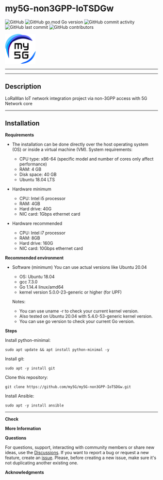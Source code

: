 # my5G-non3GPP-IoTSDGw

<!-- TODO: replace the repo name below `template` with your repo name -->
![GitHub](https://img.shields.io/github/license/my5G/template?color=blue) 
![GitHub go.mod Go version](https://img.shields.io/github/go-mod/go-version/my5G/template)
![GitHub commit activity](https://img.shields.io/github/commit-activity/m/my5G/template) 
![GitHub last commit](https://img.shields.io/github/last-commit/my5G/template)
![GitHub contributors](https://img.shields.io/github/contributors/my5G/template)

<img width="20%" src="static/img/my5g-logo.png" alt="my5g-core"/>

----
<!-- TODO: add here general description of the project -->
----
## Description
LoRaWan IoT network integration project via non-3GPP access with 5G Network core

<!-- TODO: add here steps to install the project -->

----
## Installation

**Requirements**
* The installation can be done directly over the host operating system (OS) or inside a virtual machine (VM).
System requirements:
  * CPU type: x86-64 (specific model and number of cores only affect performance)
  * RAM: 4 GB
  * Disk space: 40 GB
  * Ubuntu 18.04 LTS

* Hardware minimum
  * CPU: Intel i5 processor
  * RAM: 4GB
  * Hard drive: 40G
  * NIC card: 1Gbps ethernet card

* Hardware recommended
  * CPU: Intel i7 processor
  * RAM: 8GB
  * Hard drive: 160G
  * NIC card: 10Gbps ethernet card

**Recommended environment**
* Software (minimum) You can use actual versions like Ubuntu 20.04
   * OS: Ubuntu 18.04
   * gcc 7.3.0
   * Go 1.14.4 linux/amd64
   * kernel version 5.0.0-23-generic or higher (for UPF)

    Notes:
    - You can use uname -r to check your current kernel version.
    - Also tested on Ubuntu 20.04 with 5.4.0-53-generic kernel version.
    - You can use go version to check your current Go version.




**Steps**

Install python-minimal:
```
sudo apt update && apt install python-minimal -y
```

Install git:
```
sudo apt -y install git
```

Clone this repository:
```
git clone https://github.com/my5G/my5G-non3GPP-IoTSDGw.git
```

Install Ansible:
```
sudo apt -y install ansible
```

----
**Check**

<!-- TODO: add here steps to test the project --->

**More Information**

<!-- TODO: add here other comments that may be important (Optional) !-->

**Questions**
 
For questions, support, interacting with community members or share new ideas, use the [Discussions](../../discussions). If you want to report a bug or request a new feature, create an [issue](../../issues/new). Please, before creating a new issue, make sure it's not duplicating another existing one.

**Acknowledgments**

<!-- TODO: add here acknowledges to other projects used or external contributors -->

